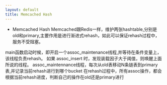```yaml
---
layout: default
title: Memcached Hash 
---
```


* Memcached Hash
Memcached跟Redis一样，维护两张hashtable,分别是old和primary,主要作用是进行渐进式rehash，如此可以保证rehash过程中，服务不受阻塞。

main函数启动时候，即开启一个assoc_maintenance线程,并等待在条件变量上，该线程负责rehash。
如果 assoc_insert 时，发现装载因子大于阈值，则唤醒上面所说的线程。
assoc_maintennance线程，每次从old表移动N条链表到primary表,并记录当前rehash进行到哪个bucket
在rehash过程中，所有assoc操作，都会根据当前rehash进度，判断自己的操作在old还是primary进行
